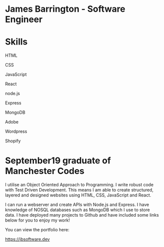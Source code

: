 # James Barrington - Software Engineer

# Skills
HTML

CSS

JavaScript

React

node.js

Express

MongoDB

Adobe

Wordpress

Shopify

# September19 graduate of Manchester Codes
I utilise an Object Oriented Approach to Programming. I write robust code with Test Driven Development. This means I am able to create structured, layered and designed websites using HTML, CSS, JavaScript and React.

I can run a webserver and create APIs with Node.js and Express. I have knowledge of NOSQL databases such as MongoDB which I use to store data. I have deployed many projects to Github and have included some links below for you to enjoy my work!

You can view the portfolio here:

https://jbsoftware.dev

